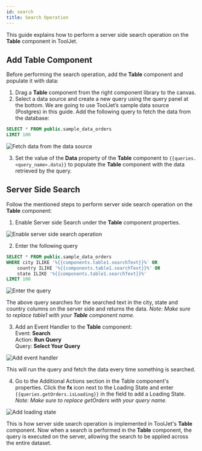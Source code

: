 ```yaml
---
id: search
title: Search Operation
---
```


This guide explains how to perform a server side search operation on the **Table** component in ToolJet.

<div style={{paddingTop:'24px'}}>

## Add Table Component

Before performing the search operation, add the **Table** component and populate it with data:

1. Drag a **Table** component from the right component library to the canvas.
2. Select a data source and create a new query using the query panel at the bottom. We are going to use ToolJet’s sample data source (Postgres) in this guide. Add the following query to fetch the data from the database:
    
```sql
SELECT * FROM public.sample_data_orders
LIMIT 100
```
    
<img className="screenshot-full" src="/img/widgets/table/serverside-operations/fetch-data-query.png" alt="Fetch data from the data source" />
    
3. Set the value of the **Data** property of the **Table** component to `{{queries.<query_name>.data}}` to populate the **Table** component with the data retrieved by the query.

</div>

<div style={{paddingTop:'24px'}}>

## Server Side Search

Follow the mentioned steps to perform server side search operation on the **Table** component:

1. Enable Server side Search under the **Table** component properties.
    
<img className="screenshot-full" src="/img/widgets/table/serverside-operations/search-property.png" alt="Enable server side search operation" />
    
2. Enter the following query
    
```sql
SELECT * FROM public.sample_data_orders
WHERE city ILIKE '%{{components.table1.searchText}}%' OR
    country ILIKE '%{{components.table1.searchText}}%' OR
    state ILIKE '%{{components.table1.searchText}}%'
LIMIT 100
```
    
<img className="screenshot-full" src="/img/widgets/table/serverside-operations/search-query.png" alt="Enter the query" />
    
The above query searches for the searched text in the city, state and country columns on the server side and returns the data. *Note: Make sure to replace table1 with your **Table** component name.*
    
3. Add an Event Handler to the **Table** component:<br/>
    Event: **Search**<br/>
    Action: **Run Query**   
    Query: **Select Your Query**<br/>
    
<img className="screenshot-full" src="/img/widgets/table/serverside-operations/search-eh.png" alt="Add event handler" />
    
This will run the query and fetch the data every time something is searched.
    
4. Go to the Additional Actions section in the Table component's properties. Click the **fx** icon next to the Loading State and enter `{{queries.getOrders.isLoading}}` in the field to add a Loading State. *Note: Make sure to replace getOrders with your query name.*
    
<img className="screenshot-full" src="/img/widgets/table/serverside-operations/search-loading.png" alt="Add loading state" />

This is how server side search operation is implemented in ToolJet's **Table** component. Now when a search is performed in the **Table** component, the query is executed on the server, allowing the search to be applied across the entire dataset.

</div>
